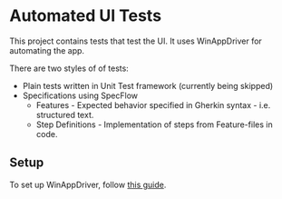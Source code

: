 # Automated UI Tests

This project contains tests that test the UI. It uses WinAppDriver for automating the app.

There are two styles of of tests:
* Plain tests written in Unit Test framework (currently being skipped)
* Specifications using SpecFlow
  * Features - Expected behavior specified in Gherkin syntax - i.e. structured text.
  * Step Definitions - Implementation of steps from Feature-files in code.

## Setup

To set up WinAppDriver, follow [this guide](https://github.com/marinasundstrom/MvvmToolkit/blob/master/docs/WinAppDriver.md).

